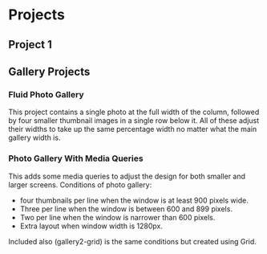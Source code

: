 # Projects

## Project 1

## Gallery Projects
### Fluid Photo Gallery
This project contains a single photo at the full width of the column, followed by four smaller thumbnail images in a single row below it. 
All of these adjust their widths to take up the same percentage width no matter what the main gallery width is.
### Photo Gallery With Media Queries
This adds some media queries to adjust the design for both smaller and larger screens.
Conditions of photo gallery:
  - four thumbnails per line when the window is at least 900 pixels wide. 
  - Three per line when the window is between 600 and 899 pixels. 
  - Two per line when the window is narrower than 600 pixels. 
  - Extra layout when window width is 1280px.

Included also (gallery2-grid) is the same conditions but created using Grid.